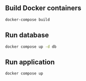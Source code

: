 ## Build Docker containers
```sh
docker-compose build
```

## Run database
```sh
docker compose up -d db
```

## Run application
```sh
docker compose up
```
